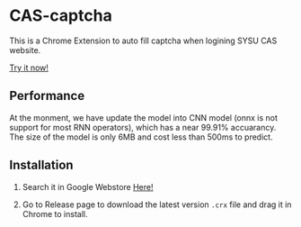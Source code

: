 # CAS-captcha

This is a Chrome Extension to auto fill captcha when logining SYSU CAS website. 

[Try it now!](https://cas.sysu.edu.cn/cas/login)

## Performance

At the monment, we have update the model into CNN model (onnx is not support for most RNN operators), which has a near 99.91% accuarancy. The size of the model is only 6MB and cost less than 500ms to predict. 

## Installation

1. Search it in Google Webstore [Here!](https://chrome.google.com/webstore/detail/sysu-cas-captcha-autofill/ipdlibcadfhbodhagdjdcaebnlgbjoko?utm_source=chrome-ntp-icon)

2. Go to Release page to download the latest version `.crx` file and drag it in Chrome to install.
